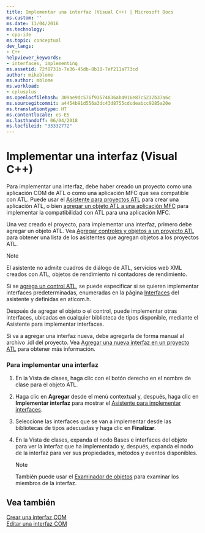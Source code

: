 ```yaml
---
title: Implementar una interfaz (Visual C++) | Microsoft Docs
ms.custom: ''
ms.date: 11/04/2016
ms.technology:
- cpp-ide
ms.topic: conceptual
dev_langs:
- C++
helpviewer_keywords:
- interfaces, implementing
ms.assetid: 72f8731b-7e36-45db-8b10-7ef211a773cd
author: mikeblome
ms.author: mblome
ms.workload:
- cplusplus
ms.openlocfilehash: 309ae9dc576f93574836ab4916e87c5232b37a6c
ms.sourcegitcommit: a4454b91d556a3dc43d8755cdcdeabcc9285a20e
ms.translationtype: HT
ms.contentlocale: es-ES
ms.lasthandoff: 06/04/2018
ms.locfileid: "33332772"
---
```

# <a name="implementing-an-interface-visual-c"></a>Implementar una interfaz (Visual C++)
Para implementar una interfaz, debe haber creado un proyecto como una aplicación COM de ATL o como una aplicación MFC que sea compatible con ATL. Puede usar el [Asistente para proyectos ATL](../atl/reference/atl-project-wizard.md) para crear una aplicación ATL, o bien [agregar un objeto ATL a una aplicación MFC](../mfc/reference/adding-atl-support-to-your-mfc-project.md) para implementar la compatibilidad con ATL para una aplicación MFC.  
  
 Una vez creado el proyecto, para implementar una interfaz, primero debe agregar un objeto ATL. Vea [Agregar controles y objetos a un proyecto ATL](../atl/reference/adding-objects-and-controls-to-an-atl-project.md) para obtener una lista de los asistentes que agregan objetos a los proyectos ATL.  
  
> [!NOTE]
>  El asistente no admite cuadros de diálogo de ATL, servicios web XML creados con ATL, objetos de rendimiento ni contadores de rendimiento.  
  
 Si se [agrega un control ATL](../atl/reference/adding-an-atl-control.md), se puede especificar si se quieren implementar interfaces predeterminadas, enumeradas en la página [Interfaces](../atl/reference/interfaces-atl-control-wizard.md) del asistente y definidas en atlcom.h.  
  
 Después de agregar el objeto o el control, puede implementar otras interfaces, ubicadas en cualquier biblioteca de tipos disponible, mediante el Asistente para implementar interfaces.  
  
 Si va a agregar una interfaz nueva, debe agregarla de forma manual al archivo .idl del proyecto. Vea [Agregar una nueva interfaz en un proyecto ATL](../atl/reference/adding-a-new-interface-in-an-atl-project.md) para obtener más información.  
  
### <a name="to-implement-an-interface"></a>Para implementar una interfaz  
  
1.  En la Vista de clases, haga clic con el botón derecho en el nombre de clase para el objeto ATL.  
  
2.  Haga clic en **Agregar** desde el menú contextual y, después, haga clic en **Implementar interfaz** para mostrar el [Asistente para implementar interfaces](../ide/implement-interface-wizard.md).  
  
3.  Seleccione las interfaces que se van a implementar desde las bibliotecas de tipos adecuadas y haga clic en **Finalizar**.  
  
4.  En la Vista de clases, expanda el nodo Bases e interfaces del objeto para ver la interfaz que ha implementado y, después, expanda el nodo de la interfaz para ver sus propiedades, métodos y eventos disponibles.  
  
    > [!NOTE]
    >  También puede usar el [Examinador de objetos](http://msdn.microsoft.com/en-us/f89acfc5-1152-413d-9f56-3dc16e3f0470) para examinar los miembros de la interfaz.  
  
## <a name="see-also"></a>Vea también  
 [Crear una interfaz COM](../ide/creating-a-com-interface-visual-cpp.md)   
 [Editar una interfaz COM](../ide/editing-a-com-interface.md)